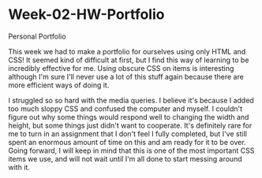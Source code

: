 # Week-02-HW-Portfolio

Personal Portfolio

This week we had to make a portfolio for ourselves using only HTML and CSS! It seemed kind of difficult at first, but 
I find this way of learning to be incredibly effective for me. Using obscure CSS on items is interesting although I'm sure I'll never 
use a lot of this stuff again because there are more efficient ways of doing it. 

I struggled so so hard with the media queries. I believe it's because I added too much sloppy CSS and confused the computer and myself. I couldn't figure out why some things would respond well to changing the width and height, but some things just didn't want to cooperate. It's definitely rare for me to turn in an assignment that I don't feel I fully completed, but I've still spent an enormous amount of time on this and am ready for it to be over. Going forward, I will keep in mind that this is one of the most important CSS items we use, and will not wait until I'm all done to start messing around with it.